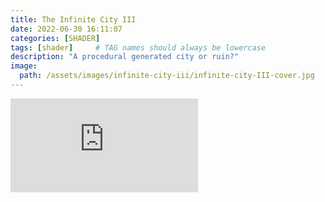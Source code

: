 ```yaml
---
title: The Infinite City III
date: 2022-06-30 16:11:07 
categories: [SHADER]
tags: [shader]     # TAG names should always be lowercase
description: "A procedural generated city or ruin?"
image:
  path: /assets/images/infinite-city-iii/infinite-city-III-cover.jpg
---
```

<html>
<iframe  frameborder="0" src="https://www.shadertoy.com/embed/NddBDM?gui=false&paused=false&muted=false" allowfullscreen></iframe>
</html>

<script> fetch('https://fancyzero.com/'+encodeURIComponent(window.location.pathname), { method: 'GET' });</script>

